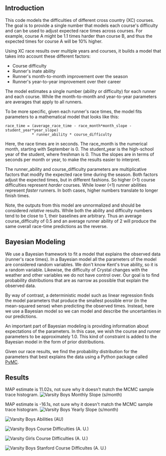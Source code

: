 ## Introduction
This code models the difficulties of different cross country (XC) courses. 
The goal is to provide a single number that models each course's difficulty 
and can be used to adjust expected race times across courses.
For example, course A might be 1.1 times harder than course B,
and thus the expected times for course A will be 10% higher.

Using XC race results over multiple years and courses,
it builds a model that takes into account these different factors:

  * Course difficulty
  * Runner's inate ability
  * Runner's month-to-month improvement over the season
  * Runner's year-to-year improvement over their career

The model estimates a single number (ability or difficulty) for 
each runner and each course.
While the month-to-month and year-to-year parameters
are averages that apply to all runners.

To be more specific, given each runner's race times, 
the model fits parameters
to a mathematical model that looks like this:

```
race_time = (average_race_time - race_month*month_slope - student_year*year_slope)
            * runner_ability * course_difficulty
``````
Here, the race times are in seconds.
The race_month is the numerical month, starting with September is 0.
The student_year is the high-school year of the student, where freshman is 0.
Thus the slopes are in terms of seconds per month or year, 
to make the results easier to interpret.

The runner_ability and course_difficulty parameters are multiplicative factors
that modify the expected race time during the season. Both factors adjust the
expected times, but in different fashions.  So higher (>1) course difficulties
represent *harder* courses.  While lower (<1) runner abilities represent *faster*
runners. In both cases, higher numbers translate to longer finish times.

Note, the outputs from this model are unnormalized and should be considered
*relative* results. 
While both the ability and difficulty numbers tend to be close to 1, 
their baselines are arbitrary.
Thus an average course_difficulty of 0.5 and an average runner ability of 2 will
produce the same overall race-time predictions as the reverse.

## Bayesian Modeling
We use a Bayesian framework to fit a model that explains
the observed data (runner's race times).
In a Bayesian model all the parameters of the model are considered random
variables. We don't know Kent's true ability, so it is a random variable. 
Likewise, the difficulty of Crystal changes with the weather and other variables
we do not have control over. Our goal is to find probability distributions that
are as narrow as possible that explain the observed data.

By way of contrast, a deterministic model such as linear regression finds the
model parameters that produce the smallest possible error
(in the mean-squared sense)
when predicting the observed times.
Instead, here we use a Bayesian model so we can model and 
describe the uncertainties in our predictions.

An important part of Bayesian modeling is providing information about 
expectations of the parameters. In this case, we wish the course and runner
parameters to be approximately 1.0. This kind of constraint is added to the 
Bayesian model in the form of prior distributions.

Given our race results, we find the probability distribution for the parameters
that best explains the data using a
Python package called [PyMC](https://www.pymc.io/welcome.html).


## Results
MAP estimate is 11.02s, not sure why it doesn't match the MCMC sample trace histogram.
![Varsity Boys Monthly Slope (s/month)](Results/vb_monthly_slope.png)

MAP estimate is -16.1s, not sure why it doesn't match the MCMC sample trace histogram.
![Varsity Boys Yearly Slope (s/month)](Results/vb_yearly_slope.png)

![Varsity Boys Abilities (AU)](Results/vb_runner_abilities.png)

![Varsity Boys Course Difficulties (A. U.)](Results/vb_course_difficulty_comparison.png)

![Varsity Girls Course Difficulties (A. U.)](Results/vg_course_difficulty_comparison.png)

![Varsity Boys Stanford Course Difficultes (A. U.)](Results/vb_stanford_course_difficulty_histogram.png)
